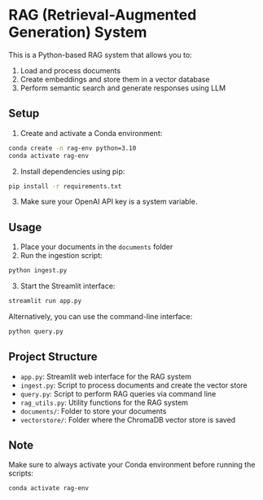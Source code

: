 # RAG (Retrieval-Augmented Generation) System

This is a Python-based RAG system that allows you to:
1. Load and process documents
2. Create embeddings and store them in a vector database
3. Perform semantic search and generate responses using LLM

## Setup

1. Create and activate a Conda environment:
```bash
conda create -n rag-env python=3.10
conda activate rag-env
```

2. Install dependencies using pip:
```bash
pip install -r requirements.txt
```

3. Make sure your OpenAI API key is a system variable.

## Usage

1. Place your documents in the `documents` folder
2. Run the ingestion script:
```bash
python ingest.py
```

3. Start the Streamlit interface:
```bash
streamlit run app.py
```

Alternatively, you can use the command-line interface:
```bash
python query.py
```

## Project Structure

- `app.py`: Streamlit web interface for the RAG system
- `ingest.py`: Script to process documents and create the vector store
- `query.py`: Script to perform RAG queries via command line
- `rag_utils.py`: Utility functions for the RAG system
- `documents/`: Folder to store your documents
- `vectorstore/`: Folder where the ChromaDB vector store is saved

## Note
Make sure to always activate your Conda environment before running the scripts:
```bash
conda activate rag-env
``` 